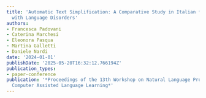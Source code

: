 ```yaml
---
title: 'Automatic Text Simplification: A Comparative Study in Italian for Children
  with Language Disorders'
authors:
- Francesca Padovani
- Caterina Marchesi
- Eleonora Pasqua
- Martina Galletti
- Daniele Nardi
date: '2024-01-01'
publishDate: '2025-05-20T16:32:12.766194Z'
publication_types:
- paper-conference
publication: '*Proceedings of the 13th Workshop on Natural Language Processing for
  Computer Assisted Language Learning*'
---
```

